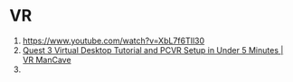 # VR

1. https://www.youtube.com/watch?v=XbL7f6TIl30
2. [Quest 3 Virtual Desktop Tutorial and PCVR Setup in Under 5 Minutes | VR ManCave](https://www.youtube.com/watch?v=uiOnlK22wLM&list=WL&index=2&pp=gAQBiAQB)
3. 
